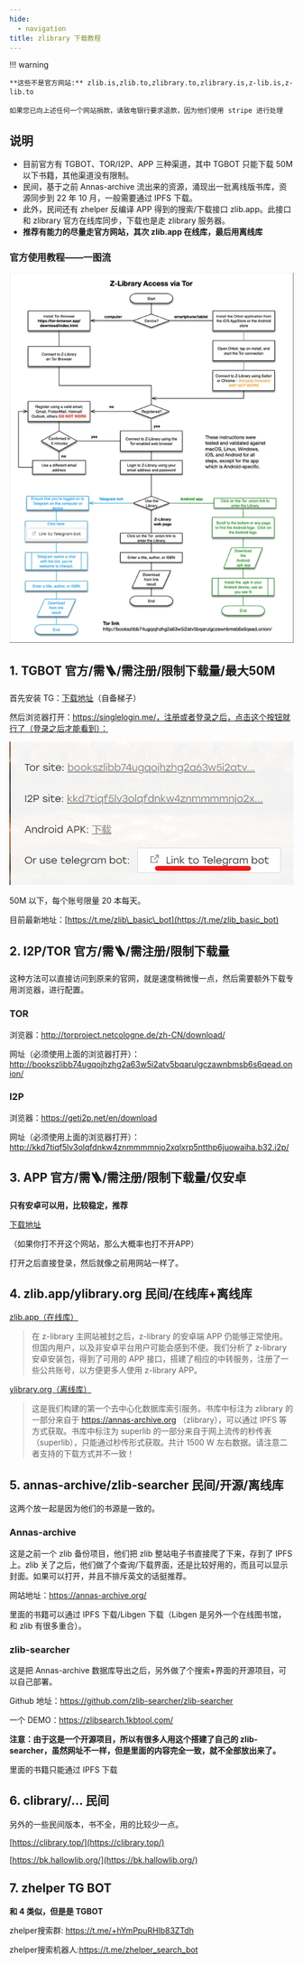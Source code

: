 ```yaml
---
hide:
  - navigation
title: zlibrary 下载教程
---
```




!!! warning

    **这些不是官方网站:** zlib.is,zlib.to,zlibrary.to,zlibrary.is,z-lib.is,z-lib.to

    如果您已向上述任何一个网站捐款，请致电银行要求退款，因为他们使用 stripe 进行处理



## 说明

- 目前官方有 TGBOT、TOR/I2P、APP 三种渠道，其中 TGBOT 只能下载 50M 以下书籍，其他渠道没有限制。
- 民间，基于之前 Annas-archive 流出来的资源，涌现出一批离线版书库，资源同步到 22 年 10 月，一般需要通过 IPFS 下载。
- 此外，民间还有 zhelper 反编译 APP 得到的搜索/下载接口 zlib.app。此接口和 zlibrary 官方在线库同步，下载也是走 zlibrary 服务器。
- **推荐有能力的尽量走官方网站，其次 zlib.app 在线库，最后用离线库**

### 官方使用教程——一图流 

![](./tor.webp)

## 1. TGBOT 官方/需🪜/需注册/限制下载量/最大50M

首先安装 TG：[下载地址](https://telegram.org/)（自备梯子）

然后浏览器打开：https://singlelogin.me/，注册或者登录之后，点击这个按钮就行了（登录之后才能看到）：

![](./tgbot.png)

50M 以下，每个账号限量 20 本每天。

目前最新地址：[https://t.me/zlib\_basic\_bot](https://t.me/zlib_basic_bot)

## 2. I2P/TOR 官方/需🪜/需注册/限制下载量 

这种方法可以直接访问到原来的官网，就是速度稍微慢一点，然后需要额外下载专用浏览器，进行配置。

### TOR 

浏览器：http://torproject.netcologne.de/zh-CN/download/

网址（必须使用上面的浏览器打开）：http://bookszlibb74ugqojhzhg2a63w5i2atv5bqarulgczawnbmsb6s6qead.onion/

### I2P 

浏览器：https://geti2p.net/en/download

网址（必须使用上面的浏览器打开）：http://kkd7tiqf5lv3olqfdnkw4znmmmmnjo2xqlxrp5ntthp6juowaiha.b32.i2p/

## 3. APP 官方/需🪜/需注册/限制下载量/仅安卓 

**只有安卓可以用，比较稳定，推荐**

[下载地址](https://gofile.io/d/83fK5J)

（如果你打不开这个网站，那么大概率也打不开APP）

打开之后直接登录，然后就像之前用网站一样了。

## 4. zlib.app/ylibrary.org 民间/在线库+离线库 

[zlib.app（在线库）](https://zlib.app/)

>在 z-library 主网站被封之后，z-library 的安卓端 APP 仍能够正常使用。但国内用户，以及非安卓平台用户可能会感到不便。我们分析了 z-library 安卓安装包，得到了可用的 APP 接口，搭建了相应的中转服务，注册了一些公共账号，以方便更多人使用 z-library APP。

[ylibrary.org（离线库）](https://ylibrary.org/)

>这是我们构建的第一个去中心化数据库索引服务。书库中标注为 zlibrary 的一部分来自于 https://annas-archive.org （zlibrary），可以通过 IPFS 等方式获取。书库中标注为 superlib 的一部分来自于网上流传的秒传表（superlib），只能通过秒传形式获取。共计 1500 W 左右数据。请注意二者支持的下载方式并不一致！

## 5. annas-archive/zlib-searcher 民间/开源/离线库 

这两个放一起是因为他们的书源是一致的。

### Annas-archive

这是之前一个 zlib 备份项目，他们把 zlib 整站电子书直接爬了下来，存到了 IPFS 上。zlib 关了之后，他们做了个查询/下载界面，还是比较好用的，而且可以显示封面。如果可以打开，并且不排斥英文的话挺推荐。

网站地址：https://annas-archive.org/

里面的书籍可以通过 IPFS 下载/Libgen 下载（Libgen 是另外一个在线图书馆，和 zlib 有很多重合）。

### zlib-searcher

这是把 Annas-archive 数据库导出之后，另外做了个搜索+界面的开源项目，可以自己部署。

Github 地址：https://github.com/zlib-searcher/zlib-searcher

一个 DEMO：https://zlibsearch.1kbtool.com/

**注意：由于这是一个开源项目，所以有很多人用这个搭建了自己的 zlib-searcher，虽然网址不一样，但是里面的内容完全一致，就不全部放出来了。**

里面的书籍只能通过 IPFS 下载

## 6. clibrary/… 民间

另外的一些民间版本，书不全，用的比较少一点。

[https://clibrary.top/](https://clibrary.top/)

[https://bk.hallowlib.org/](https://bk.hallowlib.org/)

## 7. zhelper TG BOT

**和 4 类似，但是是 TGBOT**

zhelper搜索群: https://t.me/+hYmPpuRHlb83ZTdh

zhelper搜索机器人:https://t.me/zhelper_search_bot